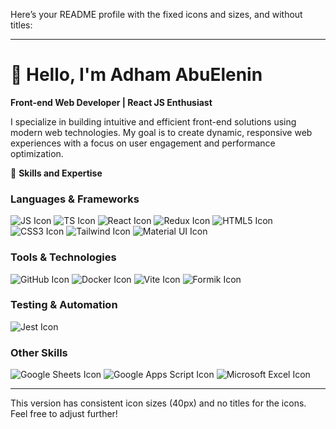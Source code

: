 Here’s your README profile with the fixed icons and sizes, and without titles:

---

# 👋 Hello, I'm **Adham AbuElenin**  

**Front-end Web Developer | React JS Enthusiast**  

I specialize in building intuitive and efficient front-end solutions using modern web technologies. My goal is to create dynamic, responsive web experiences with a focus on user engagement and performance optimization.

🌟 **Skills and Expertise**  

### **Languages & Frameworks**  
![JS Icon](https://img.icons8.com/color/40/000000/javascript.png) ![TS Icon](https://img.icons8.com/color/40/000000/typescript.png) ![React Icon](https://img.icons8.com/ultraviolet/40/000000/react.png) ![Redux Icon](https://img.icons8.com/color/40/000000/redux.png) ![HTML5 Icon](https://img.icons8.com/color/40/000000/html-5.png) ![CSS3 Icon](https://img.icons8.com/color/40/000000/css3.png) ![Tailwind Icon](https://img.icons8.com/color/40/000000/tailwind-css.png) ![Material UI Icon](https://img.icons8.com/color/40/000000/material-ui.png)

### **Tools & Technologies**  
![GitHub Icon](https://img.icons8.com/fluent/40/000000/github.png) ![Docker Icon](https://img.icons8.com/color/40/000000/docker.png) ![Vite Icon](https://vitejs.dev/logo.svg) ![Formik Icon](https://formik.org/img/logo.svg)

### **Testing & Automation**  
![Jest Icon](https://img.icons8.com/color/40/000000/jest.png)

### **Other Skills**  
![Google Sheets Icon](https://img.icons8.com/color/40/000000/google-sheets.png) ![Google Apps Script Icon](https://img.icons8.com/color/40/000000/google-apps-script.png) ![Microsoft Excel Icon](https://img.icons8.com/color/40/000000/microsoft-excel.png)

---

This version has consistent icon sizes (40px) and no titles for the icons. Feel free to adjust further!
